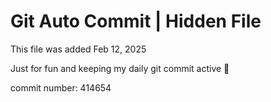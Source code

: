 # Git Auto Commit | Hidden File

This file was added Feb 12, 2025

Just for fun and keeping my daily git commit active 🤪

commit number: 414654
